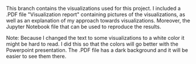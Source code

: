 This branch contains the visualizations used for this project. I included a .PDF file "Visualization report" containing pictures of the visualizations, as well as an explanation of my approach towards visualizations. Moreover, the Jupyter Notebook file that can be used to reproduce the results. 


Note: Because I changed the text to some visualizations to a white color it might be hard to read. I did this so that the colors will go better with the Powerpoint presentation. The .PDF file has a dark background and it will be easier to see them there.
